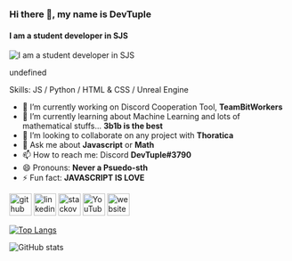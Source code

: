 ### Hi there 👋, my name is DevTuple
#### I am a student developer in SJS
![I am a student developer in SJS](https://cdn.discordapp.com/avatars/386031770216300555/90a36d739b1c15755335471c8613c959.webp?size=160)

undefined

Skills: JS / Python / HTML & CSS / Unreal Engine

- 🔭 I’m currently working on Discord Cooperation Tool, **TeamBitWorkers** 
- 🌱 I’m currently learning about Machine Learning and lots of mathematical stuffs... **3b1b is the best** 
- 👯 I’m looking to collaborate on any project with **Thoratica** 
- 💬 Ask me about **Javascript** or **Math** 
- 📫 How to reach me: Discord **DevTuple#3790** 
- 😄 Pronouns: **Never a Psuedo-sth** 
- ⚡ Fun fact: **JAVASCRIPT IS LOVE** 


[<img src='https://cdn.jsdelivr.net/npm/simple-icons@3.0.1/icons/github.svg' alt='github' height='40'>](https://github.com/tuple0110)  [<img src='https://cdn.jsdelivr.net/npm/simple-icons@3.0.1/icons/linkedin.svg' alt='linkedin' height='40'>](https://www.linkedin.com/in/dev-tuple-1a60b91b8//)  [<img src='https://cdn.jsdelivr.net/npm/simple-icons@3.0.1/icons/stackoverflow.svg' alt='stackoverflow' height='40'>](https://stackoverflow.com/users/10984268/devtuple)  [<img src='https://cdn.jsdelivr.net/npm/simple-icons@3.0.1/icons/youtube.svg' alt='YouTube' height='40'>](https://www.youtube.com/channel/UC3aBGh-dNqAieDC8dLWUpSg)  [<img src='https://cdn.jsdelivr.net/npm/simple-icons@3.0.1/icons/icloud.svg' alt='website' height='40'>](https://team-bit-org.github.io/Team-Bit-Official)  

[![Top Langs](https://github-readme-stats.vercel.app/api/top-langs/?username=tuple0110)](https://github.com/anuraghazra/github-readme-stats)

![GitHub stats](https://github-readme-stats.vercel.app/api?username=tuple0110&show_icons=true&count_private=true)  
 
